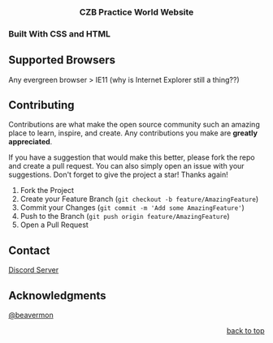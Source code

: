 <a name="readme-top"></a>

<h3 align="center">CZB Practice World Website</h3>

</div>

### Built With CSS and HTML

## Supported Browsers

Any evergreen browser > IE11 (why is Internet Explorer still a thing??)

<!-- CONTRIBUTING -->
## Contributing

Contributions are what make the open source community such an amazing place to learn, inspire, and create. Any contributions you make are **greatly appreciated**.

If you have a suggestion that would make this better, please fork the repo and create a pull request. You can also simply open an issue with your suggestions. 
Don't forget to give the project a star! Thanks again!

1. Fork the Project
2. Create your Feature Branch (`git checkout -b feature/AmazingFeature`)
3. Commit your Changes (`git commit -m 'Add some AmazingFeature'`)
4. Push to the Branch (`git push origin feature/AmazingFeature`)
5. Open a Pull Request

<!-- CONTACT -->
## Contact

[Discord Server](https://discord.gg/Y5ma4XUuzH)


## Acknowledgments 

[@beavermon](https://github.com/Beavermon)

<p align="right"><a href="#readme-top">back to top</a></p>

